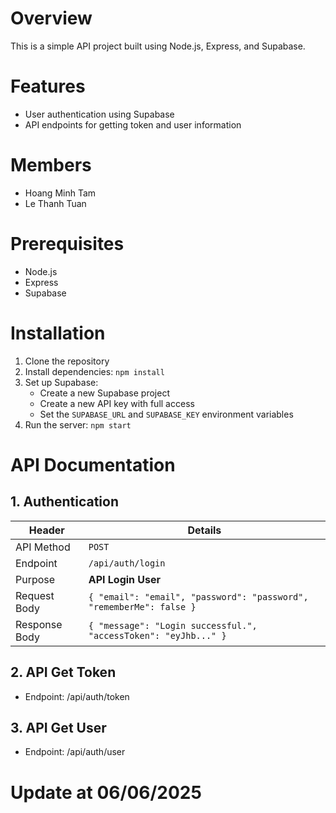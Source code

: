 # Overview
This is a simple API project built using Node.js, Express, and Supabase.

# Features
- User authentication using Supabase
- API endpoints for getting token and user information

# Members
- Hoang Minh Tam
- Le Thanh Tuan

# Prerequisites
- Node.js
- Express
- Supabase

# Installation
1. Clone the repository
2. Install dependencies: `npm install`
3. Set up Supabase:
   - Create a new Supabase project
   - Create a new API key with full access
   - Set the `SUPABASE_URL` and `SUPABASE_KEY` environment variables
4. Run the server: `npm start`

# API Documentation
## 1. Authentication
| Header  | Details |
| ------------- | ------------- |
| API Method    | ```POST```    |
| Endpoint      | ```/api/auth/login```|
| Purpose       | **API Login User**   |
| Request Body  | ```{ "email": "email", "password": "password", "rememberMe": false }``` |
| Response Body | ```{ "message": "Login successful.", "accessToken": "eyJhb..." }``` |

## 2. API Get Token
- Endpoint: /api/auth/token

## 3. API Get User
- Endpoint: /api/auth/user

# Update at 06/06/2025